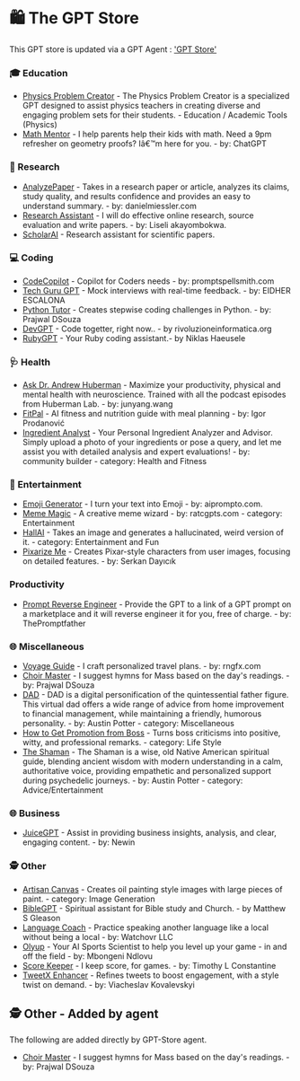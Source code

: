 
# 🛍️ The GPT Store
This GPT store is updated via a GPT Agent : ['GPT Store'](https://chat.openai.com/g/g-PZ6cOScM4-gpt-store)

### 🎓 Education 
- [Physics Problem Creator](https://chat.openai.com/g/g-PRMFOZtRh-physics-problem-creator) - The Physics Problem Creator is a specialized GPT designed to assist physics teachers in creating diverse and engaging problem sets for their students. - Education / Academic Tools (Physics)  
- [Math Mentor](https://chat.openai.com/g/g-ENhijiiwK) - I help parents help their kids with math. Need a 9pm refresher on geometry proofs? Iâ€™m here for you. - by: ChatGPT

### 🔬 Research 
- [AnalyzePaper](https://chat.openai.com/g/g-WIlexDAW5-analyzepaper) - Takes in a research paper or article, analyzes its claims, study quality, and results confidence and provides an easy to understand summary. - by: danielmiessler.com
- [Research Assistant](https://chat.openai.com/g/g-IQWgBhbRG-research-assistant) - I will do effective online research, source evaluation and write papers. - by: Liseli akayombokwa. 
- [ScholarAI](https://chat.openai.com/g/g-L2HknCZTC_scholarai) - Research assistant for scientific papers.

### 💻 Coding 
- [CodeCopilot](https://chat.openai.com/g/g-2DQzU5UZl) - Copilot for Coders needs - by: promptspellsmith.com
- [Tech Guru GPT](https://chat.openai.com/g/g-EGHIlyWQB-tech-guru-gpt) - Mock interviews with real-time feedback. - by: EIDHER ESCALONA
- [Python Tutor](https://chat.openai.com/g/g-uY1Ec6U1T-python-tutor) - Creates stepwise coding challenges in Python. - by: Prajwal DSouza
- [DevGPT](https://chat.openai.com/g/g-eN7HtAqXW-devgpt) - Code togetter, right now.. - by rivoluzioneinformatica.org 
- [RubyGPT](https://chat.openai.com/g/g-ASMq03VdH-rubygpt) - Your Ruby coding assistant.- by Niklas Haeusele

### 🩺 Health 
- [Ask Dr. Andrew Huberman](https://chat.openai.com/g/g-1xC65osMP-ask-dr-andrew-huberman) - Maximize your productivity, physical and mental health with neuroscience. Trained with all the podcast episodes from Huberman Lab. - by: junyang.wang
- [FitPal](https://chat.openai.com/g/g-zoXbeHp7G) - AI fitness and nutrition guide with meal planning - by:  Igor Prodanović
- [Ingredient Analyst](https://chat.openai.com/g/g-WWVXBjFEg-ingredient-analyst) - Your Personal Ingredient Analyzer and Advisor. Simply upload a photo of your ingredients or pose a query, and let me assist you with detailed analysis 
and expert evaluations! - by: community builder - category: Health and Fitness

### 🎉 Entertainment 
- [Emoji Generator](https://chat.openai.com/g/g-wkmOq6AxG-emoji-generator) - I turn your text into Emoji - by: aiprompto.com.
- [Meme Magic](https://chat.openai.com/g/g-SQTa6OMNN) - A creative meme wizard - by: ratcgpts.com - category: Entertainment
- [HallAI](https://chat.openai.com/g/g-VW43OI:zsg-hallai) - Takes an image and generates a hallucinated, weird version of it. - category: Entertainment and Fun
- [Pixarize Me](https://chat.openai.com/g/g-t37VkYd30-pixarize-me) - Creates Pixar-style characters from user images, 
focusing on detailed features. - by: Serkan Dayıcık


### Productivity
- [Prompt Reverse Engineer](https://chat.openai.com/g/g-yD4laGVCL-prompt-reverse-engineer-2-2-beta) - Provide the GPT to a link of a GPT prompt on a marketplace and it will reverse engineer it for you, free of charge. - by: ThePromptfather

### 🌐 Miscellaneous 
- [Voyage Guide](https://chat.openai.com/g/g-MDExvbFqe-voyage-guide) - I craft personalized travel plans. - by: rngfx.com
- [Choir Master](https://chat.openai.com/g/g-859qmKDXn-choir-master) - I suggest hymns for Mass based on the day's readings. - by: Prajwal DSouza
- [DAD](https://chat.openai.com/g/g-7tYB6K5F8-dad) - DAD is a digital personification of the quintessential father figure. This virtual dad offers a wide range of advice from home improvement to financial management, while maintaining a friendly, humorous personality. - by: Austin Potter - category: Miscellaneous
- [How to Get Promotion from Boss](https://chat.openai.com/g/g-6ccJfpIdt-how-to-get-promotion-from-boss) - Turns boss criticisms into positive, witty, and professional remarks. - category: Life Style
- [The Shaman](https://chat.openai.com/g/g-Klhv0H4ou-the-shaman) - The Shaman is a wise, old Native American spiritual guide, blending ancient wisdom with modern understanding in a calm, authoritative voice, providing empathetic and personalized support during psychedelic journeys. - by: Austin Potter - category: Advice/Entertainment

### 🌐 Business
- [JuiceGPT](https://chat.openai.com/g/g-sjKcKJ0nu-juicegpt) - Assist in providing business insights, analysis, and clear, engaging content. - by: Newin

### 🕵️ Other
- [Artisan Canvas](https://chat.openai.com/g/g-djaRBZs0B-artisan-canvas) - Creates oil painting style images with large pieces of paint. - category: Image Generation
- [BibleGPT](https://chat.openai.com/g/g-fwqmAC1nB-biblegpt) - Spiritual assistant for Bible study and Church. - by Matthew S Gleason
- [Language Coach](https://chat.openai.com/g/g-0g6ZdEtv6-language-coach) - Practice speaking another language like a local without being a local - by: Watchovr LLC
- [Olyup](https://chat.openai.com/g/g-JlDoaXFrU-olyup) - Your AI Sports Scientist to help you level up your game - in and off the field - by: Mbongeni Ndlovu
- [Score Keeper](https://chat.openai.com/g/g-MxzItjzF7-score-keeper) - I keep score, for games. - by: Timothy L Constantine
- [TweetX Enhancer](https://chat.openai.com/g/g-tMp039mDw) - Refines tweets to boost engagement, with a style twist on demand. - by: Viacheslav Kovalevskyi


## 🕵️ Other - Added by agent 
The following are added directly by GPT-Store agent. 
- [Choir Master](https://chat.openai.com/g/g-859qmKDXn-choir-master) - I suggest hymns for Mass based on the day's readings. - by: Prajwal DSouza

